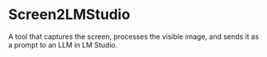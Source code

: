 # Screen2LMStudio
A tool that captures the screen, processes the visible image, and sends it as a prompt to an LLM in LM Studio.
